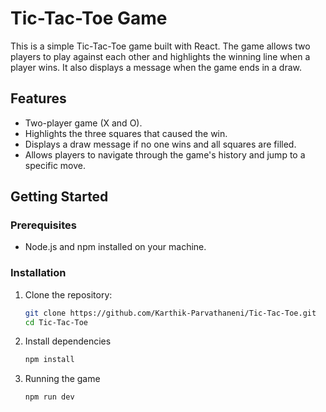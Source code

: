 # Tic-Tac-Toe Game

This is a simple Tic-Tac-Toe game built with React. The game allows two players to play against each other and highlights the winning line when a player wins. It also displays a message when the game ends in a draw.

## Features

- Two-player game (X and O).
- Highlights the three squares that caused the win.
- Displays a draw message if no one wins and all squares are filled.
- Allows players to navigate through the game's history and jump to a specific move.

## Getting Started

### Prerequisites

- Node.js and npm installed on your machine.

### Installation

1. Clone the repository:
   ```bash
   git clone https://github.com/Karthik-Parvathaneni/Tic-Tac-Toe.git
   cd Tic-Tac-Toe
2. Install dependencies
   ```bash
   npm install
3. Running the game
   ```bash
   npm run dev
